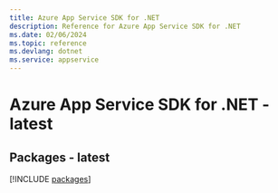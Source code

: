 ```yaml
---
title: Azure App Service SDK for .NET
description: Reference for Azure App Service SDK for .NET
ms.date: 02/06/2024
ms.topic: reference
ms.devlang: dotnet
ms.service: appservice
---
```

# Azure App Service SDK for .NET - latest
## Packages - latest
[!INCLUDE [packages](app-service-index.md)]